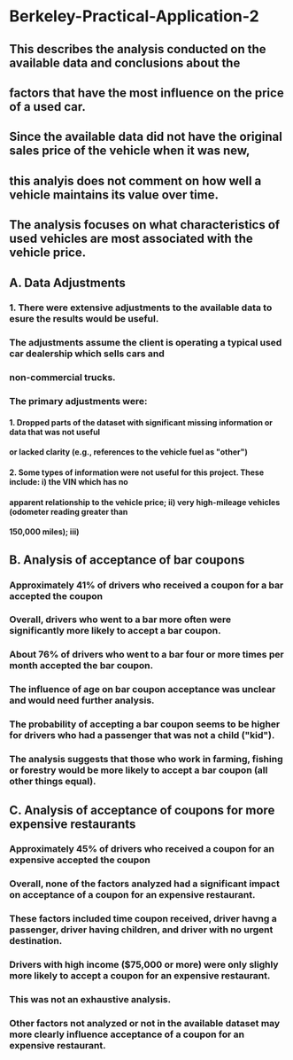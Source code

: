 # Berkeley-Practical-Application-2

## This describes the analysis conducted on the available data and conclusions about the 
## factors that have the most influence on the price of a used car.

## Since the available data did not have the original sales price of the vehicle when it was new,
## this analyis does not comment on how well a vehicle maintains its value over time.
## The analysis focuses on what characteristics of used vehicles are most associated with the vehicle price.

## A. Data Adjustments
### 1. There were extensive adjustments to the available data to esure the results would be useful.
### The adjustments assume the client is operating a typical used car dealership which sells cars and
### non-commercial trucks.
### The primary adjustments were:
#### 1. Dropped parts of the dataset with significant missing information or data that was not useful
#### or lacked clarity (e.g., references to the vehicle fuel as "other")
#### 2. Some types of information were not useful for this project.  These include: i) the VIN which has no
#### apparent relationship to the vehicle price; ii) very high-mileage vehicles (odometer reading greater than
#### 150,000 miles); iii) 

## B. Analysis of acceptance of bar coupons
### Approximately 41% of drivers who received a coupon for a bar accepted the coupon
### Overall, drivers who went to a bar more often were significantly more likely to accept a bar coupon.
### About 76% of drivers who went to a bar four or more times per month accepted the bar coupon.
### The influence of age on bar coupon acceptance was unclear and would need further analysis.
### The probability of accepting a bar coupon seems to be higher for drivers who had a passenger that was not a child ("kid").
### The analysis suggests that those who work in farming, fishing or forestry would be more likely to accept a bar coupon (all other things equal).

## C. Analysis of acceptance of coupons for more expensive restaurants
### Approximately 45% of drivers who received a coupon for an expensive accepted the coupon
### Overall, none of the factors analyzed had a significant impact on acceptance of a coupon for an expensive restaurant.
### These factors included time coupon received, driver havng a passenger, driver having children, and driver with no urgent destination.
### Drivers with high income ($75,000 or more) were only slighly more likely to accept a coupon for an expensive restaurant.
### This was not an exhaustive analysis.
### Other factors not analyzed or not in the available dataset may more clearly influence acceptance of a coupon for an expensive restaurant.
